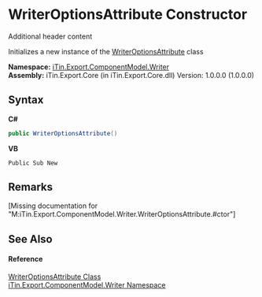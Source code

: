 # WriterOptionsAttribute Constructor 
Additional header content 

Initializes a new instance of the <a href="aec559c6-5038-bfe4-63cf-3b9751d28888">WriterOptionsAttribute</a> class

**Namespace:**&nbsp;<a href="37973b78-6b66-1218-9d7d-14680ab2aeda">iTin.Export.ComponentModel.Writer</a><br />**Assembly:**&nbsp;iTin.Export.Core (in iTin.Export.Core.dll) Version: 1.0.0.0 (1.0.0.0)

## Syntax

**C#**<br />
``` C#
public WriterOptionsAttribute()
```

**VB**<br />
``` VB
Public Sub New
```


## Remarks
\[Missing <remarks> documentation for "M:iTin.Export.ComponentModel.Writer.WriterOptionsAttribute.#ctor"\]

## See Also


#### Reference
<a href="aec559c6-5038-bfe4-63cf-3b9751d28888">WriterOptionsAttribute Class</a><br /><a href="37973b78-6b66-1218-9d7d-14680ab2aeda">iTin.Export.ComponentModel.Writer Namespace</a><br />